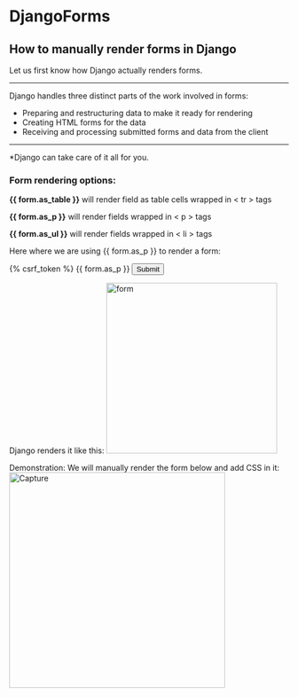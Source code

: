 # DjangoForms
## How to manually render forms in Django

Let us first know how Django actually renders forms.
***
Django handles three distinct parts of the work involved in forms:
* Preparing and restructuring data to make it ready for rendering
* Creating HTML forms for the data
* Receiving and processing submitted forms and data from the client
***

*Django can take care of it all for you.

### Form rendering options: 

**{{ form.as_table }}** will render field as table cells wrapped in < tr > tags
  
**{{ form.as_p }}** will render fields wrapped in < p > tags
  
**{{ form.as_ul }}** will render fields wrapped in < li > tags
  
Here where we are using {{ form.as_p }} to render a form:
<div>
 <form method="post">
    {% csrf_token %}
    {{ form.as_p }}
    <input type="submit" value="Submit">
 </form> 
</div>

Django renders it like this:
<img width="308" alt="form" src="https://user-images.githubusercontent.com/82320729/116766408-00a34780-aa48-11eb-98d7-d8401bbda9e7.PNG">

Demonstration:
We will manually render the form below and add CSS in it:
<img width="389" alt="Capture" src="https://user-images.githubusercontent.com/82320729/116766308-69d68b00-aa47-11eb-8d69-71df68dfd94e.PNG">

